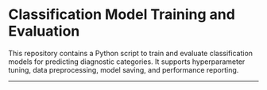 # Classification Model Training and Evaluation

This repository contains a Python script to train and evaluate classification models for predicting diagnostic categories. It supports hyperparameter tuning, data preprocessing, model saving, and performance reporting.

---

